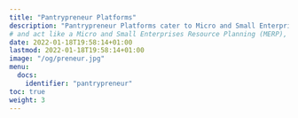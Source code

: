 ```yaml
---
title: "Pantrypreneur Platforms"
description: "Pantrypreneur Platforms cater to Micro and Small Enterprises."
# and act like a Micro and Small Enterprises Resource Planning (MERP), an alternative to expensive and non-integrated ERP systems"
date: 2022-01-18T19:58:14+01:00
lastmod: 2022-01-18T19:58:14+01:00
image: "/og/preneur.jpg"
menu:
  docs:
    identifier: "pantrypreneur"
toc: true
weight: 3
---
```

